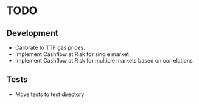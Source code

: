 # TODO

## Development

- Calibrate to TTF gas prices.
- Implement Cashflow at Risk for single market
- Implement Cashflow at Risk for multiple markets based on correlations


## Tests

- Move tests to test directory
